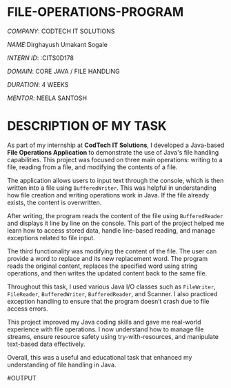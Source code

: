 # FILE-OPERATIONS-PROGRAM

*COMPANY*: CODTECH IT SOLUTIONS

*NAME*:Dirghayush Umakant Sogale 

*INTERN ID*: :CITS0D178

*DOMAIN*: CORE JAVA / FILE HANDLING

*DURATION*: 4 WEEKS

*MENTOR*: NEELA SANTOSH


# DESCRIPTION OF MY TASK #

As part of my internship at **CodTech IT Solutions**, I developed a Java-based **File Operations Application** to demonstrate the use of Java's file handling capabilities. This project was focused on three main operations: writing to a file, reading from a file, and modifying the contents of a file.

The application allows users to input text through the console, which is then written into a file using `BufferedWriter`. This was helpful in understanding how file creation and writing operations work in Java. If the file already exists, the content is overwritten.

After writing, the program reads the content of the file using `BufferedReader` and displays it line by line on the console. This part of the project helped me learn how to access stored data, handle line-based reading, and manage exceptions related to file input.

The third functionality was modifying the content of the file. The user can provide a word to replace and its new replacement word. The program reads the original content, replaces the specified word using string operations, and then writes the updated content back to the same file.

Throughout this task, I used various Java I/O classes such as `FileWriter`, `FileReader`, `BufferedWriter`, `BufferedReader`, and Scanner. I also practiced exception handling to ensure that the program doesn’t crash due to file access errors.

This project improved my Java coding skills and gave me real-world experience with file operations. I now understand how to manage file streams, ensure resource safety using try-with-resources, and manipulate text-based data effectively.

Overall, this was a useful and educational task that enhanced my understanding of file handling in Java.


#OUTPUT


